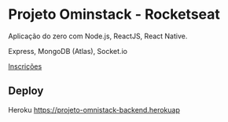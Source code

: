 # Projeto Ominstack - Rocketseat

Aplicação do zero com Node.js, ReactJS, React Native.

Express, MongoDB (Atlas), Socket.io

[Inscrições](https://rocketseat.com.br/week-6/inscricao)

## Deploy

Heroku
https://projeto-omnistack-backend.herokuap